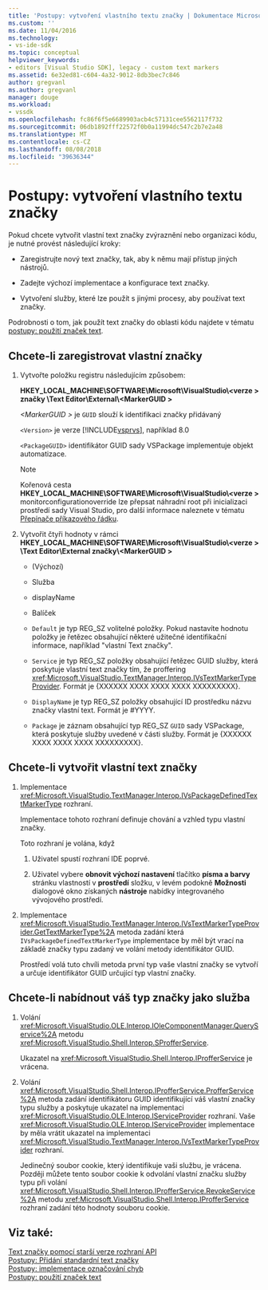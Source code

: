 ```yaml
---
title: 'Postupy: vytvoření vlastního textu značky | Dokumentace Microsoftu'
ms.custom: ''
ms.date: 11/04/2016
ms.technology:
- vs-ide-sdk
ms.topic: conceptual
helpviewer_keywords:
- editors [Visual Studio SDK], legacy - custom text markers
ms.assetid: 6e32ed81-c604-4a32-9012-8db3bec7c846
author: gregvanl
ms.author: gregvanl
manager: douge
ms.workload:
- vssdk
ms.openlocfilehash: fc86f6f5e6689903acb4c57131cee5562117f732
ms.sourcegitcommit: 06db1892fff22572f0b0a11994dc547c2b7e2a48
ms.translationtype: MT
ms.contentlocale: cs-CZ
ms.lasthandoff: 08/08/2018
ms.locfileid: "39636344"
---
```

# <a name="how-to-create-custom-text-markers"></a>Postupy: vytvoření vlastního textu značky
Pokud chcete vytvořit vlastní text značky zvýraznění nebo organizaci kódu, je nutné provést následující kroky:  
  
-   Zaregistrujte nový text značky, tak, aby k němu mají přístup jiných nástrojů.  
  
-   Zadejte výchozí implementace a konfigurace text značky.  
  
-   Vytvoření služby, které lze použít s jinými procesy, aby používat text značky.  
  
 Podrobnosti o tom, jak použít text značky do oblasti kódu najdete v tématu [postupy: použití značek text](../extensibility/how-to-use-text-markers.md).  
  
## <a name="to-register-a-custom-marker"></a>Chcete-li zaregistrovat vlastní značky  
  
1.  Vytvořte položku registru následujícím způsobem:  
  
     **HKEY_LOCAL_MACHINE\SOFTWARE\Microsoft\VisualStudio\\\<verze > značky \Text Editor\External\\\<MarkerGUID >**  
  
     *\<MarkerGUID >* je `GUID` slouží k identifikaci značky přidávaný  
  
     `<Version>` je verze [!INCLUDE[vsprvs](../code-quality/includes/vsprvs_md.md)], například 8.0  
  
     `<PackageGUID>` identifikátor GUID sady VSPackage implementuje objekt automatizace.  
  
    > [!NOTE]
    >  Kořenová cesta **HKEY_LOCAL_MACHINE\SOFTWARE\Microsoft\VisualStudio\\\<verze >** monitorconfigurationoverride lze přepsat náhradní root při inicializaci prostředí sady Visual Studio, pro další informace naleznete v tématu [Přepínače příkazového řádku](../extensibility/command-line-switches-visual-studio-sdk.md).  
  
2.  Vytvořit čtyři hodnoty v rámci **HKEY_LOCAL_MACHINE\SOFTWARE\Microsoft\VisualStudio\\\<verze > \Text Editor\External značky\\\<MarkerGUID >**  
  
    -   (Výchozí)  
  
    -   Služba  
  
    -   displayName  
  
    -   Balíček  
  
    -   `Default` je typ REG_SZ volitelné položky. Pokud nastavíte hodnotu položky je řetězec obsahující některé užitečné identifikační informace, například "vlastní Text značky".  
  
    -   `Service` je typ REG_SZ položky obsahující řetězec GUID služby, která poskytuje vlastní text značky tím, že proffering <xref:Microsoft.VisualStudio.TextManager.Interop.IVsTextMarkerTypeProvider>. Formát je {XXXXXX XXXX XXXX XXXX XXXXXXXXX}.  
  
    -   `DisplayName` je typ REG_SZ položky obsahující ID prostředku názvu značky vlastní text. Formát je #YYYY.  
  
    -   `Package` je záznam obsahující typ REG_SZ `GUID` sady VSPackage, která poskytuje služby uvedené v části služby. Formát je {XXXXXX XXXX XXXX XXXX XXXXXXXXX}.  
  
## <a name="to-create-a-custom-text-marker"></a>Chcete-li vytvořit vlastní text značky  
  
1.  Implementace <xref:Microsoft.VisualStudio.TextManager.Interop.IVsPackageDefinedTextMarkerType> rozhraní.  
  
     Implementace tohoto rozhraní definuje chování a vzhled typu vlastní značky.  
  
     Toto rozhraní je volána, když  
  
    1.  Uživatel spustí rozhraní IDE poprvé.  
  
    2.  Uživatel vybere **obnovit výchozí nastavení** tlačítko **písma a barvy** stránku vlastností v **prostředí** složku, v levém podokně  **Možnosti** dialogové okno získaných **nástroje** nabídky integrovaného vývojového prostředí.  
  
2.  Implementace <xref:Microsoft.VisualStudio.TextManager.Interop.IVsTextMarkerTypeProvider.GetTextMarkerType%2A> metoda zadání která `IVsPackageDefinedTextMarkerType` implementace by měl být vrací na základě značky typu zadaný ve volání metody identifikátor GUID.  
  
     Prostředí volá tuto chvíli metoda první typ vaše vlastní značky se vytvoří a určuje identifikátor GUID určující typ vlastní značky.  
  
## <a name="to-proffer-your-marker-type-as-a-service"></a>Chcete-li nabídnout váš typ značky jako služba  
  
1.  Volání <xref:Microsoft.VisualStudio.OLE.Interop.IOleComponentManager.QueryService%2A> metodu <xref:Microsoft.VisualStudio.Shell.Interop.SProfferService>.  
  
     Ukazatel na <xref:Microsoft.VisualStudio.Shell.Interop.IProfferService> je vrácena.  
  
2.  Volání <xref:Microsoft.VisualStudio.Shell.Interop.IProfferService.ProfferService%2A> metoda zadání identifikátoru GUID identifikující váš vlastní značky typu služby a poskytuje ukazatel na implementaci <xref:Microsoft.VisualStudio.OLE.Interop.IServiceProvider> rozhraní. Vaše <xref:Microsoft.VisualStudio.OLE.Interop.IServiceProvider> implementace by měla vrátit ukazatel na implementaci <xref:Microsoft.VisualStudio.TextManager.Interop.IVsTextMarkerTypeProvider> rozhraní.  
  
     Jedinečný soubor cookie, který identifikuje vaši službu, je vrácena. Později můžete tento soubor cookie k odvolání vlastní značku služby typu při volání <xref:Microsoft.VisualStudio.Shell.Interop.IProfferService.RevokeService%2A> metodu <xref:Microsoft.VisualStudio.Shell.Interop.IProfferService> rozhraní zadání této hodnoty souboru cookie.  
  
## <a name="see-also"></a>Viz také:  
 [Text značky pomocí starší verze rozhraní API](../extensibility/using-text-markers-with-the-legacy-api.md)   
 [Postupy: Přidání standardní text značky](../extensibility/how-to-add-standard-text-markers.md)   
 [Postupy: implementace označování chyb](../extensibility/how-to-implement-error-markers.md)   
 [Postupy: použití značek text](../extensibility/how-to-use-text-markers.md)